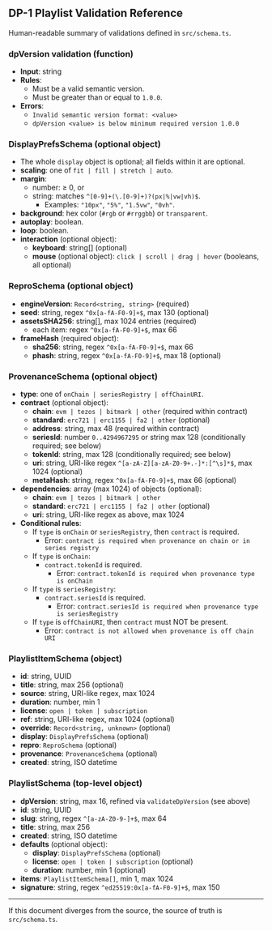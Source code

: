 ## DP-1 Playlist Validation Reference

Human-readable summary of validations defined in `src/schema.ts`.

### dpVersion validation (function)

- **Input**: string
- **Rules**:
  - Must be a valid semantic version.
  - Must be greater than or equal to `1.0.0`.
- **Errors**:
  - `Invalid semantic version format: <value>`
  - `dpVersion <value> is below minimum required version 1.0.0`

### DisplayPrefsSchema (optional object)

- The whole `display` object is optional; all fields within it are optional.
- **scaling**: one of `fit | fill | stretch | auto`.
- **margin**:
  - number: ≥ 0, or
  - string: matches `^[0-9]+(\.[0-9]+)?(px|%|vw|vh)$`.
    - Examples: `"10px"`, `"5%"`, `"1.5vw"`, `"0vh"`.
- **background**: hex color (`#rgb` or `#rrggbb`) or `transparent`.
- **autoplay**: boolean.
- **loop**: boolean.
- **interaction** (optional object):
  - **keyboard**: string[] (optional)
  - **mouse** (optional object): `click | scroll | drag | hover` (booleans, all optional)

### ReproSchema (optional object)

- **engineVersion**: `Record<string, string>` (required)
- **seed**: string, regex `^0x[a-fA-F0-9]+$`, max 130 (optional)
- **assetsSHA256**: string[], max 1024 entries (required)
  - each item: regex `^0x[a-fA-F0-9]+$`, max 66
- **frameHash** (required object):
  - **sha256**: string, regex `^0x[a-fA-F0-9]+$`, max 66
  - **phash**: string, regex `^0x[a-fA-F0-9]+$`, max 18 (optional)

### ProvenanceSchema (optional object)

- **type**: one of `onChain | seriesRegistry | offChainURI`.
- **contract** (optional object):
  - **chain**: `evm | tezos | bitmark | other` (required within contract)
  - **standard**: `erc721 | erc1155 | fa2 | other` (optional)
  - **address**: string, max 48 (required within contract)
  - **seriesId**: number `0..4294967295` or string max 128 (conditionally required; see below)
  - **tokenId**: string, max 128 (conditionally required; see below)
  - **uri**: string, URI-like regex `^[a-zA-Z][a-zA-Z0-9+.-]*:[^\s]*$`, max 1024 (optional)
  - **metaHash**: string, regex `^0x[a-fA-F0-9]+$`, max 66 (optional)
- **dependencies**: array (max 1024) of objects (optional):
  - **chain**: `evm | tezos | bitmark | other`
  - **standard**: `erc721 | erc1155 | fa2 | other` (optional)
  - **uri**: string, URI-like regex as above, max 1024
- **Conditional rules**:
  - If `type` is `onChain` or `seriesRegistry`, then `contract` is required.
    - Error: `contract is required when provenance on chain or in series registry`
  - If `type` is `onChain`:
    - `contract.tokenId` is required.
      - Error: `contract.tokenId is required when provenance type is onChain`
  - If `type` is `seriesRegistry`:
    - `contract.seriesId` is required.
      - Error: `contract.seriesId is required when provenance type is seriesRegistry`
  - If `type` is `offChainURI`, then `contract` must NOT be present.
    - Error: `contract is not allowed when provenance is off chain URI`

### PlaylistItemSchema (object)

- **id**: string, UUID
- **title**: string, max 256 (optional)
- **source**: string, URI-like regex, max 1024
- **duration**: number, min 1
- **license**: `open | token | subscription`
- **ref**: string, URI-like regex, max 1024 (optional)
- **override**: `Record<string, unknown>` (optional)
- **display**: `DisplayPrefsSchema` (optional)
- **repro**: `ReproSchema` (optional)
- **provenance**: `ProvenanceSchema` (optional)
- **created**: string, ISO datetime

### PlaylistSchema (top-level object)

- **dpVersion**: string, max 16, refined via `validateDpVersion` (see above)
- **id**: string, UUID
- **slug**: string, regex `^[a-zA-Z0-9-]+$`, max 64
- **title**: string, max 256
- **created**: string, ISO datetime
- **defaults** (optional object):
  - **display**: `DisplayPrefsSchema` (optional)
  - **license**: `open | token | subscription` (optional)
  - **duration**: number, min 1 (optional)
- **items**: `PlaylistItemSchema[]`, min 1, max 1024
- **signature**: string, regex `^ed25519:0x[a-fA-F0-9]+$`, max 150

---

If this document diverges from the source, the source of truth is `src/schema.ts`.
